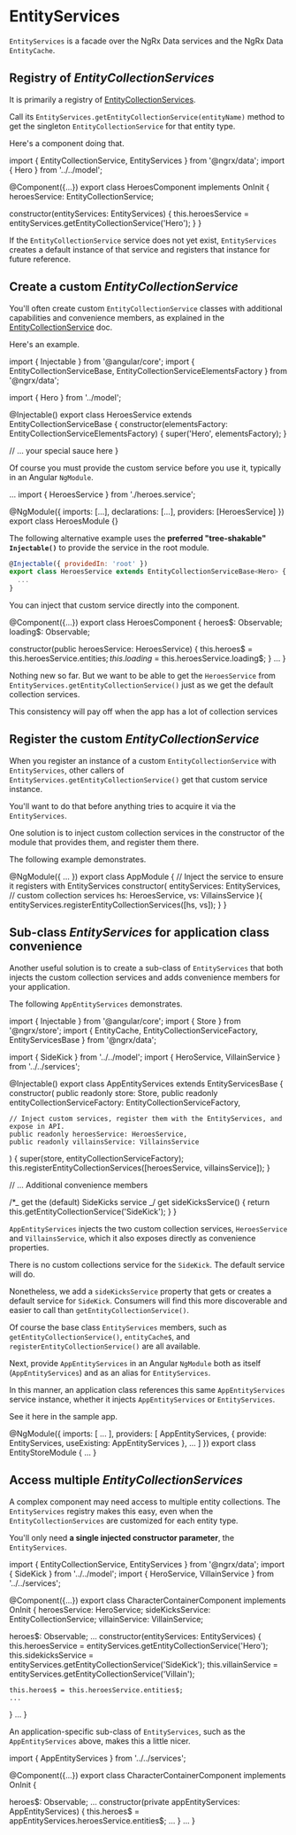 # EntityServices

`EntityServices` is a facade over the NgRx Data services and the NgRx Data `EntityCache`.

## Registry of _EntityCollectionServices_

It is primarily a registry of [EntityCollectionServices](guide/data/entity-collection-service).

Call its `EntityServices.getEntityCollectionService(entityName)` method to get the singleton
`EntityCollectionService` for that entity type.

Here's a component doing that.

<code-example header="heroes-component.ts">
import { EntityCollectionService, EntityServices } from '@ngrx/data';
import { Hero } from '../../model';

@Component({...})
export class HeroesComponent implements OnInit {
heroesService: EntityCollectionService<Hero>;

constructor(entityServices: EntityServices) {
this.heroesService = entityServices.getEntityCollectionService('Hero');
}
}
</code-example>

If the `EntityCollectionService` service does not yet exist,
`EntityServices` creates a default instance of that service and registers
that instance for future reference.

## Create a custom _EntityCollectionService_

You'll often create custom `EntityCollectionService` classes with additional capabilities and convenience members,
as explained in the [EntityCollectionService](guide/data/entity-collection-service) doc.

Here's an example.

<code-example header="heroes.service.ts">
import { Injectable } from '@angular/core';
import { EntityCollectionServiceBase, EntityCollectionServiceElementsFactory } from '@ngrx/data';

import { Hero } from '../model';

@Injectable()
export class HeroesService extends EntityCollectionServiceBase<Hero> {
constructor(elementsFactory: EntityCollectionServiceElementsFactory) {
super('Hero', elementsFactory);
}

// ... your special sauce here
}
</code-example>

Of course you must provide the custom service before you use it, typically in an Angular `NgModule`.

<code-example header="heroes.module.ts">
...
import { HeroesService } from './heroes.service';

@NgModule({
imports: [...],
declarations: [...],
providers: [HeroesService]
})
export class HeroesModule {}
</code-example>

The following alternative example uses the **preferred "tree-shakable" `Injectable()`**
to provide the service in the root module.

```javascript
@Injectable({ providedIn: 'root' })
export class HeroesService extends EntityCollectionServiceBase<Hero> {
  ...
}
```

You can inject that custom service directly into the component.

<code-example header="heroes.component.ts (v2)">
@Component({...})
export class HeroesComponent {
  heroes$: Observable<Hero[]>;
  loading$: Observable<boolean>;

constructor(public heroesService: HeroesService) {
this.heroes$ = this.heroesService.entities$;
this.loading$ = this.heroesService.loading$;
}
...
}
</code-example>

Nothing new so far.
But we want to be able to get the `HeroesService` from `EntityServices.getEntityCollectionService()`
just as we get the default collection services.

This consistency will pay off when the app has a lot of collection services

## Register the custom _EntityCollectionService_

When you register an instance of a custom `EntityCollectionService` with `EntityServices`, other callers of
`EntityServices.getEntityCollectionService()` get that custom service instance.

You'll want to do that before anything tries to acquire it via the `EntityServices`.

One solution is to inject custom collection services in the constructor of the module that provides them,
and register them there.

The following example demonstrates.

<code-example header="app.module.ts">
@NgModule({ ... })
export class AppModule {
  // Inject the service to ensure it registers with EntityServices
  constructor(
    entityServices: EntityServices,
    // custom collection services
    hs: HeroesService,
    vs: VillainsService
    ){
    entityServices.registerEntityCollectionServices([hs, vs]);
  }
}
</code-example>

## Sub-class _EntityServices_ for application class convenience

Another useful solution is to create a sub-class of `EntityServices`
that both injects the custom collection services
and adds convenience members for your application.

The following `AppEntityServices` demonstrates.

<code-example header="app-entity-services.ts">
import { Injectable } from '@angular/core';
import { Store } from '@ngrx/store';
import {
  EntityCache,
  EntityCollectionServiceFactory,
  EntityServicesBase
} from '@ngrx/data';

import { SideKick } from '../../model';
import { HeroService, VillainService } from '../../services';

@Injectable()
export class AppEntityServices extends EntityServicesBase {
constructor(
public readonly store: Store<EntityCache>,
public readonly entityCollectionServiceFactory: EntityCollectionServiceFactory,

    // Inject custom services, register them with the EntityServices, and expose in API.
    public readonly heroesService: HeroesService,
    public readonly villainsService: VillainsService

) {
super(store, entityCollectionServiceFactory);
this.registerEntityCollectionServices([heroesService, villainsService]);
}

// ... Additional convenience members

/\*_ get the (default) SideKicks service _/
get sideKicksService() {
return this.getEntityCollectionService<SideKick>('SideKick');
}
}
</code-example>

`AppEntityServices` injects the two custom collection services, `HeroesService` and `VillainsService`,
which it also exposes directly as convenience properties.

There is no custom collections service for the `SideKick`.
The default service will do.

Nonetheless, we add a `sideKicksService` property that gets or creates a default service for `SideKick`.
Consumers will find this more discoverable and easier to call than `getEntityCollectionService()`.

Of course the base class `EntityServices` members, such as `getEntityCollectionService()`, `entityCache$`,
and `registerEntityCollectionService()` are all available.

Next, provide `AppEntityServices` in an Angular `NgModule` both as itself (`AppEntityServices`)
and as an alias for `EntityServices`.

In this manner, an application class references this same `AppEntityServices` service instance,
whether it injects `AppEntityServices` or `EntityServices`.

See it here in the sample app.

<code-example header="store/entity/entity-module">
@NgModule({
  imports: [ ... ],
  providers: [
    AppEntityServices,
    { provide: EntityServices, useExisting: AppEntityServices },
    ...
  ]
})
export class EntityStoreModule { ... }
</code-example>

## Access multiple _EntityCollectionServices_

A complex component may need access to multiple entity collections.
The `EntityServices` registry makes this easy,
even when the `EntityCollectionServices` are customized for each entity type.

You'll only need **a single injected constructor parameter**, the `EntityServices`.

<code-example header="character-container.component.ts">
import { EntityCollectionService, EntityServices } from '@ngrx/data';
import { SideKick } from '../../model';
import { HeroService, VillainService } from '../../services';

@Component({...})
export class CharacterContainerComponent implements OnInit {
heroesService: HeroService;
sideKicksService: EntityCollectionService<SideKick>;
villainService: VillainService;

heroes$: Observable<Hero>;
...
constructor(entityServices: EntityServices) {
this.heroesService = entityServices.getEntityCollectionService('Hero');
this.sidekicksService = entityServices.getEntityCollectionService('SideKick');
this.villainService = entityServices.getEntityCollectionService('Villain');

    this.heroes$ = this.heroesService.entities$;
    ...

}
...
}
</code-example>

An application-specific sub-class of `EntityServices`, such as the `AppEntityServices` above,
makes this a little nicer.

<code-example header="character-container.component.ts (with AppEntityServices)">
import { AppEntityServices } from '../../services';

@Component({...})
export class CharacterContainerComponent implements OnInit {

heroes$: Observable<Hero>;
...
constructor(private appEntityServices: AppEntityServices) {
this.heroes$ = appEntityServices.heroesService.entities$;
...
}
...
}
</code-example>
